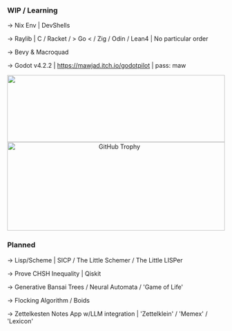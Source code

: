 ### WIP / Learning ###
-> Nix Env | DevShells

-> Raylib | C / Racket / > Go < / Zig / Odin / Lean4 | No particular order

-> Bevy & Macroquad

-> Godot v4.2.2 | https://mawjad.itch.io/godotpilot | pass: maw

<div align="center">  
  <img width="100%" height="155px" src="https://github-readme-stats.vercel.app/api/top-langs/?username=Mawjad&layout=compact&hide_border=true&title_color=00bfbf&text_color=00bfbf&bg_color=0d1117" />
</div>

<div align="center">
  <img width="100%" height="205px" src="https://github-profile-trophy.vercel.app/?username=Mawjad&layout=compact&hide_border=false&title_color=00bfbf&text_color=00bfbf&bg_color=0d1117" alt="GitHub Trophy" />
</div>

### Planned ###
-> Lisp/Scheme | SICP / The Little Schemer / The Little LISPer

-> Prove CHSH Inequality | Qiskit

-> Generative Bansai Trees / Neural Automata / 'Game of Life'

-> Flocking Algorithm / Boids

-> Zettelkesten Notes App w/LLM integration | 'Zettelklein' / 'Memex' / 'Lexicon'
